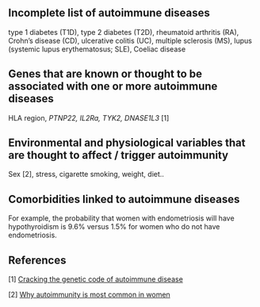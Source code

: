 ## Incomplete list of autoimmune diseases

type 1 diabetes (T1D), 
type 2 diabetes (T2D), 
rheumatoid arthritis (RA), 
Crohn’s disease (CD), 
ulcerative colitis (UC),
multiple sclerosis (MS), 
lupus (systemic lupus erythematosus; SLE), 
Coeliac disease

## Genes that are known or thought to be associated with one or more autoimmune diseases

HLA region, _PTNP22, IL2Ra, TYK2, DNASE1L3_ [1]

## Environmental and physiological variables that are thought to affect / trigger autoimmunity

Sex [2], stress, cigarette smoking, weight, diet..

## Comorbidities linked to autoimmune diseases

For example, the probability that women with endometriosis will have  hypothyroidism is 9.6% versus 1.5% for women who do not have endometriosis.

## References
[1] [Cracking the genetic code of autoimmune disease](https://www.nature.com/articles/d41586-021-01839-6)

[2] [Why autoimmunity is most common in women](https://www.nature.com/articles/d41586-021-01836-9)
